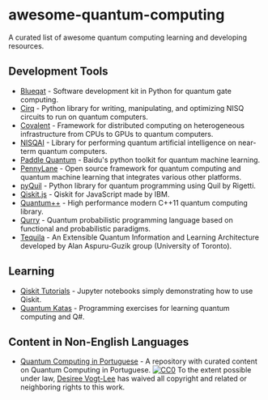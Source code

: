 # awesome-quantum-computing

A curated list of awesome quantum computing learning and developing resources.

## Development Tools

- [Blueqat](https://github.com/Blueqat/Blueqat) - Software development kit in Python for quantum gate computing.
- [Cirq](https://github.com/quantumlib/Cirq) - Python library for writing, manipulating, and optimizing NISQ circuits to run on quantum computers.
- [Covalent](https://github.com/AgnostiqHQ/covalent) - Framework for distributed computing on heterogeneous infrastructure from CPUs to GPUs to quantum computers.
- [NISQAI](https://github.com/quantumai-lib/nisqai) - Library for performing quantum artificial intelligence on near-term quantum computers.
- [Paddle Quantum](https://github.com/PaddlePaddle/Quantum) - Baidu's python toolkit for quantum machine learning.
- [PennyLane](https://github.com/XanaduAI/pennylane) - Open source framework for quantum computing and quantum machine learning that integrates various other platforms.
- [pyQuil](https://github.com/rigetticomputing/pyquil) - Python library for quantum programming using Quil by Rigetti.
- [Qiskit.js](https://github.com/QISKit/qiskit-js) - Qiskit for JavaScript made by IBM.
- [Quantum++](https://github.com/vsoftco/qpp) - High performance modern C++11 quantum computing library.
- [Qurry](https://github.com/LSaldyt/Qurry) - Quantum probabilistic programming language based on functional and probabilistic paradigms.
- [Tequila](https://github.com/aspuru-guzik-group/tequila) - An Extensible Quantum Information and Learning Architecture developed by Alan Aspuru-Guzik group (University of Toronto).

## Learning

- [Qiskit Tutorials](https://github.com/Qiskit/qiskit-tutorial) - Jupyter notebooks simply demonstrating how to use Qiskit.
- [Quantum Katas](https://github.com/Microsoft/QuantumKatas) - Programming exercises for learning quantum computing and Q#.

## Content in Non-English Languages

- [Quantum Computing in Portuguese](https://github.com/smendoncabruna/ComputacaoQuantica) - A repository with curated content on Quantum Computing in Portuguese. [![CC0](http://mirrors.creativecommons.org/presskit/buttons/88x31/svg/cc-zero.svg)](https://creativecommons.org/publicdomain/zero/1.0/) To the extent possible under law, [Desiree Vogt-Lee](https://github.com/desireevl) has waived all copyright and related or neighboring rights to this work.
